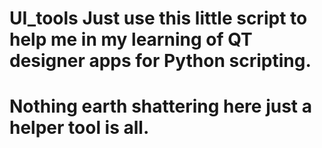 # UI_tools Just use this little script to help me in my learning of QT designer apps for Python scripting.
# Nothing earth shattering here just a helper tool is all.
